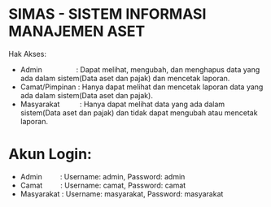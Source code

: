 # SIMAS - SISTEM INFORMASI MANAJEMEN ASET
Hak Akses:
- Admin&nbsp;&nbsp;&nbsp;&nbsp;&nbsp;&nbsp;&nbsp;&nbsp;&nbsp;&nbsp;&nbsp;&nbsp;&nbsp;&nbsp;&nbsp;&nbsp;&nbsp;: Dapat melihat, mengubah, dan menghapus data yang ada dalam sistem(Data aset dan pajak) dan mencetak laporan.
- Camat/Pimpinan : Hanya dapat melihat dan mencetak laporan data yang ada dalam sistem(Data aset dan pajak).
- Masyarakat&nbsp;&nbsp;&nbsp;&nbsp;&nbsp;&nbsp;&nbsp;&nbsp;&nbsp;&nbsp;: Hanya dapat melihat data yang ada dalam sistem(Data aset dan pajak) dan tidak dapat mengubah atau mencetak laporan.

# Akun Login:
- Admin&nbsp;&nbsp;&nbsp;&nbsp;&nbsp;&nbsp;&nbsp;&nbsp;&nbsp;: Username: admin, Password: admin
- Camat&nbsp;&nbsp;&nbsp;&nbsp;&nbsp;&nbsp;&nbsp;&nbsp;&nbsp;: Username: camat, Password: camat
- Masyarakat : Username: masyarakat, Password: masyarakat
